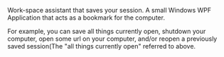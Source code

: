 Work-space assistant that saves your session. A small Windows WPF Application that acts as a bookmark for the computer.

For example, you can save all things currently open, shutdown your computer, open some url
on your computer, and/or reopen a previously saved session(The "all things currently open" referred to above.

